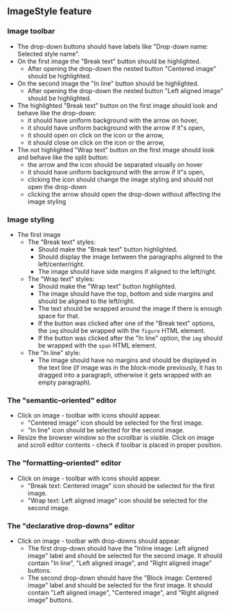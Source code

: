 ## ImageStyle feature

### Image toolbar

* The drop-down buttons should have labels like "Drop-down name: Selected style name".
* On the first image the "Break text" button should be highlighted.
	- After opening the drop-down the nested button "Centered image" should be highlighted.
* On the second image the "In line" button should be highlighted.
	- After opening the drop-down the nested button "Left aligned image" should be highlighted.
* The highlighted "Break text" button on the first image should look and behave like the drop-down:
	- it should have uniform background with the arrow on hover,
	- it should have uniform background with the arrow if it"s open,
	- it should open on click on the icon or the arrow,
	- it should close on click on the icon or the arrow,
* The not highlighted "Wrap text" button on the first image should look and behave like the split button:
	- the arrow and the icon should be separated visually on hover
	- it should have uniform background with the arrow if it"s open,
	- clicking the icon should change the image styling and should not open the drop-down
	- clicking the arrow should open the drop-down without affecting the image styling

### Image styling

* The first image
	- The "Break text" styles:
		* Should make the "Break text" button highlighted.
		* Should display the image between the paragraphs aligned to the left/center/right.
		* The image should have side margins if aligned to the left/right.
	- The "Wrap text" styles:
		* Should make the "Wrap text" button highlighted.
		* The image should have the top, bottom and side margins and should be aligned to the left/right.
		* The text should be wrapped around the image if there is enough space for that.
		* If the button was clicked after one of the "Break text" options, the `img` should be wrapped with the `figure` HTML element.
		* If the button was clicked after the "In line" option, the `img` should be wrapped with the `span` HTML element.
	- The "In line" style:
		* The image should have no margins and should be displayed in the text line (if image was in the block-mode previously, it has to dragged into a paragraph, otherwise it gets wrapped with an empty paragraph).
### The "semantic–oriented" editor

* Click on image - toolbar with icons should appear.
	- "Centered image" icon should be selected for the first image.
	- "In line" icon should be selected for the second image.
* Resize the browser window so the scrollbar is visible. Click on image and scroll editor contents - check if toolbar is placed in proper position.

### The "formatting–oriented" editor

* Click on image - toolbar with icons should appear.
	- "Break text: Centered image" icon should be selected for the first image.
	- "Wrap text: Left aligned image" icon should be selected for the second image.

### The "declarative drop-downs" editor

* Click on image - toolbar with drop-downs should appear.
	- The first drop-down should have the "Inline image: Left aligned image" label and should be selected for the second image. It should contain "In line", "Left aligned image", and "Right aligned image" buttons.
	- The second drop-down should have the "Block image: Centered image" label and should be selected for the first image. It should contain "Left aligned image", "Centered image", and "Right aligned image" buttons.
